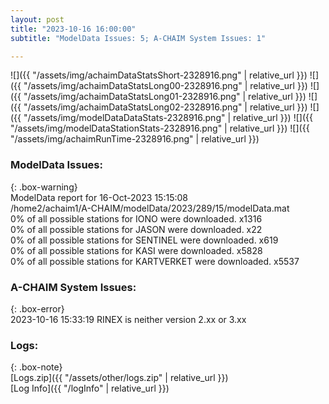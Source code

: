 ```yaml
---
layout: post
title: "2023-10-16 16:00:00"
subtitle: "ModelData Issues: 5; A-CHAIM System Issues: 1"

---
```


![]({{ "/assets/img/achaimDataStatsShort-2328916.png" | relative_url }})
![]({{ "/assets/img/achaimDataStatsLong00-2328916.png" | relative_url }})
![]({{ "/assets/img/achaimDataStatsLong01-2328916.png" | relative_url }})
![]({{ "/assets/img/achaimDataStatsLong02-2328916.png" | relative_url }})
![]({{ "/assets/img/modelDataDataStats-2328916.png" | relative_url }})
![]({{ "/assets/img/modelDataStationStats-2328916.png" | relative_url }})
![]({{ "/assets/img/achaimRunTime-2328916.png" | relative_url }})


### ModelData Issues:  
  
{: .box-warning}  
 ModelData report for 16-Oct-2023 15:15:08   
 /home2/achaim1/A-CHAIM/modelData/2023/289/15/modelData.mat   
 0% of all possible stations for IONO were downloaded. x1316   
 0% of all possible stations for JASON were downloaded. x22   
 0% of all possible stations for SENTINEL were downloaded. x619   
 0% of all possible stations for KASI were downloaded. x5828   
 0% of all possible stations for KARTVERKET were downloaded. x5537   
  
### A-CHAIM System Issues:  
  
{: .box-error}  
2023-10-16 15:33:19 RINEX is neither version 2.xx or 3.xx  

### Logs:  
  
{: .box-note}  
[Logs.zip]({{ "/assets/other/logs.zip" | relative_url }})  
[Log Info]({{ "/logInfo" | relative_url }})  
